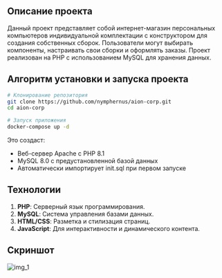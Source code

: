 ## Описание проекта
Данный проект представляет собой интернет-магазин персональных компьютеров индивидуальной комплектации с конструктором для создания собственных сборок. Пользователи могут выбирать компоненты, настраивать свои сборки и оформлять заказы. Проект реализован на PHP с использованием MySQL для хранения данных.

## Алгоритм установки и запуска проекта
```bash
# Клонирование репозитория
git clone https://github.com/nymphernus/aion-corp.git
cd aion-corp

# Запуск приложения
docker-compose up -d
```
Это создаст:
- Веб-сервер Apache с PHP 8.1
- MySQL 8.0 с предустановленной базой данных
- Автоматически импортирует init.sql при первом запуске

## Технологии
1. **PHP**: Серверный язык программирования.
2. **MySQL**: Система управления базами данных.
3. **HTML/CSS**: Разметка и стилизация страниц.
4. **JavaScript**: Для интерактивности и динамического контента.

## Скриншот
<img src="https://user-images.githubusercontent.com/103174654/229752211-483a3cf6-5fd4-4694-bb82-413255d884c6.png" alt="img_1">
